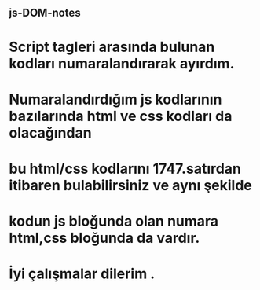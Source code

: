 ## js-DOM-notes
#  Script tagleri arasında bulunan kodları numaralandırarak ayırdım.
#  Numaralandırdığım js kodlarının bazılarında html ve css kodları da olacağından
#  bu html/css kodlarını 1747.satırdan itibaren bulabilirsiniz ve aynı şekilde
#  kodun js bloğunda olan numara html,css bloğunda da vardır.
#  İyi çalışmalar dilerim .
